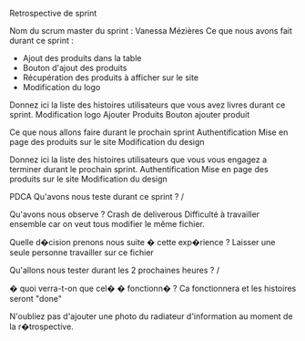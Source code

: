Retrospective de sprint

Nom du scrum master du sprint : Vanessa Mézières
Ce que nous avons fait durant ce sprint :
- Ajout des produits dans la table
- Bouton d'ajout des produits
- Récupération des produits à afficher sur le site
- Modification du logo

Donnez ici la liste des histoires utilisateurs que vous avez livres durant ce sprint.
Modification logo
Ajouter Produits
Bouton ajouter produit


Ce que nous allons faire durant le prochain sprint
Authentification 
Mise en page des produits sur le site
Modification du design

Donnez ici la liste des histoires utilisateurs que vous vous engagez a terminer durant le prochain sprint.
Authentification 
Mise en page des produits sur le site
Modification du design

PDCA
Qu'avons nous teste durant ce sprint ?
/

Qu'avons nous observe ?
Crash de deliverous
Difficulté à travailler ensemble car on veut tous modifier le même fichier.

Quelle d�cision prenons nous suite � cette exp�rience ?
Laisser une seule personne travailler sur ce fichier

Qu'allons nous tester durant les 2 prochaines heures ?
/

� quoi verra-t-on que cel� � fonctionn� ?
Ca fonctionnera et les histoires seront "done"

N'oubliez pas d'ajouter une photo du radiateur d'information au moment de la r�trospective.